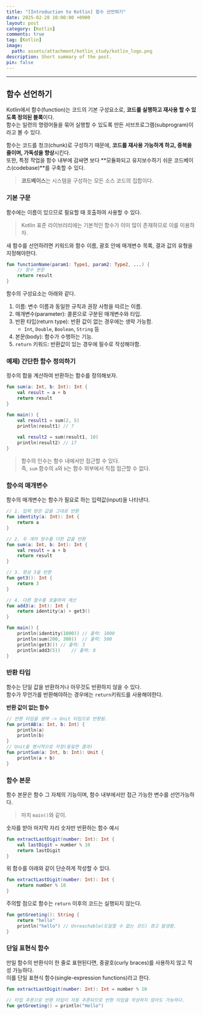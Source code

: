 ```yaml
---
title: "[Introduction to Kotlin] 함수 선언하기"
date: 2025-02-28 10:00:00 +0900
layout: post
category: [Kotlin]
comments: true
tag: [Kotlin]
image:
  path: assets/attachment/kotlin_study/kotlin_logo.png
description: Short summary of the post.
pin: false
---
```


- - -

## **함수 선언하기**
Kotlin에서 함수(function)는 코드의 기본 구성요소로, **코드를 실행하고 재사용 할 수 있도록 정의된 블록**이다.  
함수는 일련의 명령어들을 묶어 실행할 수 있도록 만든 서브프로그램(subprogram)이라고 볼 수 있다.

함수는 코드를 청크(chunk)로 구성하기 때문에, **코드를 재사용 가능하게 하고, 중복을 줄이며, 가독성을 향상**시킨다.  
또한, 특정 작업을 함수 내부에 감싸면 보다 **모듈화되고 유지보수하기 쉬운 코드베이스(codebase)**를 구축할 수 있다.

> **코드베이스**는 시스템을 구성하는 모든 소스 코드의 집합이다.

### **기본 구문**
함수에는 이름이 있으므로 필요할 때 호출하여 사용할 수 있다.
> Kotlin 표준 라이브러리에는 기본적인 함수가 이미 많이 존재하므로 이를 이용하자.

새 함수를 선언하려면 키워드와 함수 이름, 괄호 안에 매개변수 목록, 결과 값의 유형을 지정해야한다.
```kotlin
fun functionName(param1: Type1, param2: Type2, ...) {
    // 함수 본문
    return result
}
```
함수의 구성요소는 아래와 같다.
1. 이름: 변수 이름과 동일한 규칙과 권장 사항을 따르는 이름.
2. 매개변수(parameter): 콜론으로 구분된 매개변수와 타입.
3. 반환 타입(return type): 반환 값이 없는 경우에는 생략 가능함.
   - `Int`, `Double`, `Boolean`, `String` 등
4. 본문(body): 함수가 수행하는 기능.
5. `return` 키워드: 반환값이 있는 경우에 필수로 작성해야함.

### 예제) 간단한 함수 정의하기
정수의 합을 계산하여 반환하는 함수를 정의해보자.

```kotlin
fun sum(a: Int, b: Int): Int {
    val result = a + b
    return result
}

fun main() {
    val result1 = sum(2, 5)
    println(result1) // 7
    
    val result2 = sum(result1, 10)
    println(result2) // 17
}
```

> 함수의 인수는 함수 내에서만 접근할 수 있다.  
> 즉, `sum` 함수의 `a`와 `b`는 함수 외부에서 직접 접근할 수 없다.

### **함수의 매개변수**
함수의 매개변수는 함수가 필요로 하는 입력값(input)을 나타낸다.
```kotlin
// 1. 입력 받은 값을 그대로 반환
fun identity(a: Int): Int {
    return a
}

// 2. 두 개의 정수를 더한 값을 반환
fun sum(a: Int, b: Int): Int {
    val result = a + b
    return result
}

// 3. 항상 3을 반환
fun get3(): Int {
    return 3
}

// 4. 다른 함수를 호출하여 계산
fun add3(a: Int): Int {
    return identity(a) + get3()
}

fun main() {
    println(identity(1000)) // 출력: 1000         
    println(sum(200, 300))  // 출력: 500    
    println(get3()) // 출력: 3
    println(add3(5))    // 출력: 8         
}
```

### **반환 타입**
함수는 단일 값을 반환하거나 아무것도 반환하지 않을 수 있다.  
함수가 무언가를 반환해야하는 경우에는 `return`키워드를 사용해야한다.

**반환 값이 없는 함수**
```kotlin
// 반환 타입을 생략 -> Unit 타입으로 반환됨.
fun printAB(a: Int, b: Int) {
    println(a)
    println(b)
}
// Unit을 명시적으로 지정(동일한 결과)
fun printSum(a: Int, b: Int): Unit {
    println(a + b)
}
```

### **함수 본문**
함수 본문은 함수 그 자체의 기능이며, 함수 내부에서만 접근 가능한 변수를 선언가능하다.  
> 마치 `main()`와 같이.

숫자를 받아 마지막 자리 숫자만 반환하는 함수 예시
```kotlin
fun extractLastDigit(number: Int): Int {
    val lastDigit = number % 10
    return lastDigit
}
```

위 함수를 아래와 같이 단순하게 작성할 수 있다.
```kotlin
fun extractLastDigit(number: Int): Int {
    return number % 10
}
```

주의할 점으로 함수는 `return` 이후의 코드는 실행되지 않는다.
```kotlin
fun getGreeting(): String {
    return "hello"
    println("hello") // Unreachable(도달할 수 없는 코드) 경고 발생함.
}
```

### **단일 표현식 함수**
만일 함수의 반환식이 한 줄로 표현된다면, 중괄호(curly braces)를 사용하지 않고 작성 가능하다.  
이를 단일 표현식 함수(single-expression functions)라고 한다.

```kotlin
fun extractLastDigit(number: Int): Int = number % 10

// 타입 추론으로 반환 타입이 자동 추론되므로 반환 타입을 작성하지 않아도 가능하다.
fun getGreeting() = println("Hello")
```


